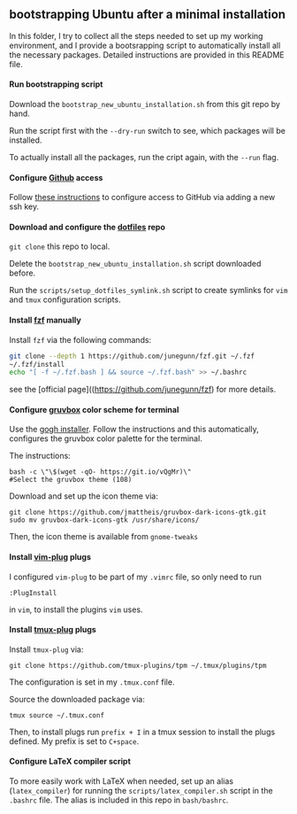 ## bootstrapping Ubuntu after a minimal installation

In this folder, I try to collect all the steps needed to set up my working environment, and I provide a bootsrapping script to automatically install all the necessary packages. Detailed instructions are provided in this README file.

#### Run bootstrapping script

Download the `bootstrap_new_ubuntu_installation.sh` from this git repo by hand.

Run the script first with the `--dry-run` switch to see, which packages will be installed.

To actually install all the packages, run the cript again, with the `--run` flag.

#### Configure [Github](https://github.com/) access

Follow [these instructions](https://docs.github.com/en/authentication/connecting-to-github-with-ssh/generating-a-new-ssh-key-and-adding-it-to-the-ssh-agent) to configure access to GitHub via adding a new ssh key.

#### Download and configure the [dotfiles](https://github.com/rstofi/dotfiles) repo

`git clone` this repo to local.

Delete the `bootstrap_new_ubuntu_installation.sh` script downloaded before.

Run the `scripts/setup_dotfiles_symlink.sh` script to create symlinks for `vim` and `tmux` configuration scripts.

#### Install [fzf](https://github.com/junegunn/fzf) manually

Install `fzf` via the following commands:

```bash
git clone --depth 1 https://github.com/junegunn/fzf.git ~/.fzf
~/.fzf/install
echo "[ -f ~/.fzf.bash ] && source ~/.fzf.bash" >> ~/.bashrc
```

see the [official page]((https://github.com/junegunn/fzf) for more details.

#### Configure [gruvbox](https://github.com/morhetz/gruvbox) color scheme for terminal

Use the [gogh installer](https://github.com/Gogh-Co/Gogh). Follow the instructions and this automatically, configures the gruvbox color palette for the terminal.

The instructions:

```
bash -c \"\$(wget -qO- https://git.io/vQgMr)\" 
#Select the gruvbox theme (108)
```

Download and set up the icon theme via:

```
git clone https://github.com/jmattheis/gruvbox-dark-icons-gtk.git
sudo mv gruvbox-dark-icons-gtk /usr/share/icons/
```

Then, the icon theme is available from `gnome-tweaks`

#### Install [vim-plug](https://github.com/junegunn/vim-plug) plugs

I configured `vim-plug` to be part of my `.vimrc` file, so only need to run

```
:PlugInstall
```

in `vim`, to install the plugins `vim` uses.

#### Install [tmux-plug](https://github.com/tmux-plugins/tpm) plugs

Install `tmux-plug` via:

```
git clone https://github.com/tmux-plugins/tpm ~/.tmux/plugins/tpm
```

The configuration is set in my `.tmux.conf` file.

Source the downloaded package via:

```
tmux source ~/.tmux.conf
```

Then, to install plugs run `prefix + I` in a tmux session to install the plugs defined. My prefix is set to `C+space`.


#### Configure LaTeX compiler script

To more easily work with LaTeX when needed, set up an alias (`latex_compiler`) for running the `scripts/latex_compiler.sh` script in the `.bashrc` file. The alias is included in this repo in `bash/bashrc`.

